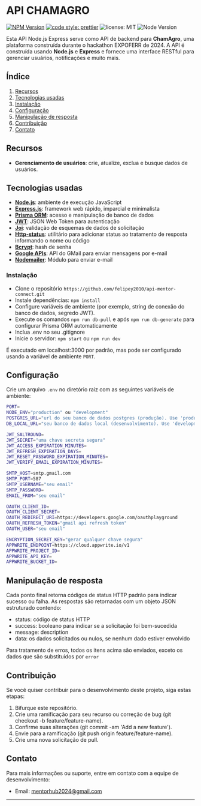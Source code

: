 # API CHAMAGRO

[![NPM Version][npm-version-image]][npm-url]
[![code style: prettier](https://img.shields.io/badge/code_style-prettier-ff69b4.svg)](https://github.com/prettier/prettier)
![license: MIT][license]
![Node Version][node]

Esta API Node.js Express serve como API de backend para **ChamAgro**, uma plataforma construída durante o hackathon EXPOFERR de 2024. A API é construída usando **Node.js** e **Express** e fornece uma interface RESTful para gerenciar usuários, notificações e muito mais.

## Índice

1. [Recursos](#recursos)
2. [Tecnologias usadas](#tecnologias-usadas)
3. [Instalação](#instalação)
4. [Configuração](#configuração)
5. [Manipulação de resposta](#manipulação-de-resposta)
6. [Contribuição](#contribuição)
7. [Contato](#contato)

## Recursos

- **Gerenciamento de usuários**: crie, atualize, exclua e busque dados de usuários.

## Tecnologias usadas

- [**Node.js**](https://nodejs.org/en): ambiente de execução JavaScript
- [**Express.js**](https://expressjs.com/): framework web rápido, imparcial e minimalista
- [**Prisma ORM**](https://www.prisma.io/): acesso e manipulação de banco de dados
- [**JWT**](https://www.npmjs.com/package/jsonwebtoken): JSON Web Token para autenticação
- [**Joi**](https://www.npmjs.com/package/joi): validação de esquemas de dados de solicitação
- [**Http-status**](https://www.npmjs.com/package/http-status): utilitário para adicionar status ao tratamento de resposta informando o nome ou código
- [**Bcrypt**](https://www.npmjs.com/package/bcrypt): hash de senha
- [**Google APIs**](https://www.npmjs.com/package/googleapis): API do GMail para enviar mensagens por e-mail
- [**Nodemailer**](https://nodemailer.com/): Módulo para enviar e-mail

### Instalação

- Clone o repositório `https://github.com/felipey2010/api-mentor-connect.git`
- Instale dependências: `npm install`
- Configure variáveis ​​de ambiente (por exemplo, string de conexão do banco de dados, segredo JWT).
- Execute os comandos `npm run db-pull` e após `npm run db-generate` para configurar Prisma ORM automaticamente
- Inclua .env no seu .gitignore
- Inicie o servidor: `npm start` ou `npm run dev`

É executado em localhost:3000 por padrão, mas pode ser configurado usando a variável de ambiente `PORT`.

## Configuração

Crie um arquivo `.env` no diretório raiz com as seguintes variáveis ​​de ambiente:

```bash
PORT=
NODE_ENV="production" ou "development"
POSTGRES_URL="url do seu banco de dados postgres (produção). Use 'production' no NODE_ENV"
DB_LOCAL_URL="seu banco de dados local (desenvolvimento). Use 'development' no NODE_ENV"

JWT_SALTROUND=
JWT_SECRET="uma chave secreta segura"
JWT_ACCESS_EXPIRATION_MINUTES=
JWT_REFRESH_EXPIRATION_DAYS=
JWT_RESET_PASSWORD_EXPIRATION_MINUTES=
JWT_VERIFY_EMAIL_EXPIRATION_MINUTES=

SMTP_HOST=smtp.gmail.com
SMTP_PORT=587
SMTP_USERNAME="seu email"
SMTP_PASSWORD=
EMAIL_FROM="seu email"

OAUTH_CLIENT_ID=
OAUTH_CLIENT_SECRET=
OAUTH_REDIRECT_URI=https://developers.google.com/oauthplayground
OAUTH_REFRESH_TOKEN="gmail api refresh token"
OAUTH_USER="seu email"

ENCRYPTION_SECRET_KEY="gerar qualquer chave segura"
APPWRITE_ENDPOINT=https://cloud.appwrite.io/v1
APPWRITE_PROJECT_ID=
APPWRITE_API_KEY=
APPWRITE_BUCKET_ID=
```

## Manipulação de resposta

Cada ponto final retorna códigos de status HTTP padrão para indicar sucesso ou falha. As respostas são retornadas com um objeto JSON estruturado contendo:

- status: código de status HTTP
- success: booleano para indicar se a solicitação foi bem-sucedida
- message: description
- data: os dados solicitados ou nulos, se nenhum dado estiver envolvido

Para tratamento de erros, todos os itens acima são enviados, exceto os dados que são substituídos por `error`

## Contribuição

Se você quiser contribuir para o desenvolvimento deste projeto, siga estas etapas:

1. Bifurque este repositório.
2. Crie uma ramificação para seu recurso ou correção de bug (git checkout -b feature/feature-name).
3. Confirme suas alterações (git commit -am 'Add a new feature').
4. Envie para a ramificação (git push origin feature/feature-name).
5. Crie uma nova solicitação de pull.

## Contato

Para mais informações ou suporte, entre em contato com a equipe de desenvolvimento:

- Email: [mentorhub2024@gmail.com](mailto:mentorhub2024@gmail.com)

---

[npm-url]: https://npmjs.org/package/express
[npm-version-image]: https://badgen.net/npm/v/express
[license]: https://badgen.net/npm/license/lodash
[node]: https://badgen.net/npm/node/next
